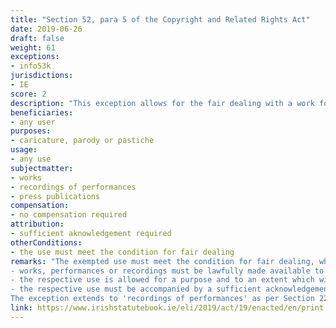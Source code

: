 ```yaml
---
title: "Section 52, para 5 of the Copyright and Related Rights Act" 
date: 2019-06-26
draft: false
weight: 61
exceptions:
- info53k
jurisdictions:
- IE
score: 2
description: "This exception allows for the fair dealing with a work for the purposes of caricature, parody or pastiche." 
beneficiaries:
- any user
purposes: 
- caricature, parody or pastiche
usage:
- any use
subjectmatter:
- works
- recordings of performances
- press publications
compensation:
- no compensation required
attribution: 
- sufficient aknowledgement required
otherConditions: 
- the use must meet the condition for fair dealing
remarks: "The exempted use must meet the condition for fair dealing, which means that: 
- works, performances or recordings must be lawfully made available to the public 
- the respective use is allowed for a purpose and to an extent which will not unreasonably prejudice the interests of the rightsowner where 
- the respective use must be accompanied by a sufficient acknowledgement.
The exception extends to 'recordings of performances' as per Section 221 (2) CA and as of 19 November 2021 - to press publications as per section 13(4) of S.I. No 567 of 2021."
link: https://www.irishstatutebook.ie/eli/2019/act/19/enacted/en/print
---
```

